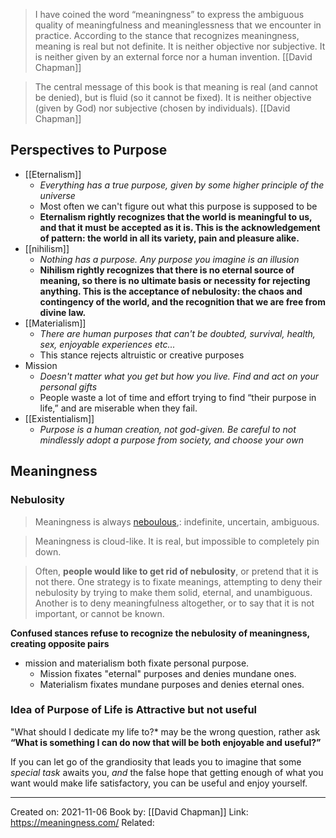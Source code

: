 > I have coined the word “meaningness” to express the ambiguous quality of meaningfulness and meaninglessness that we encounter in practice. According to the stance that recognizes meaningness, meaning is real but not definite. It is neither objective nor subjective. It is neither given by an external force nor a human invention. [[David Chapman]]

> The central message of this book is that meaning is real (and cannot be denied), but is fluid (so it cannot be fixed). It is neither objective (given by God) nor subjective (chosen by individuals). [[David Chapman]]

## Perspectives to Purpose
- [[Eternalism]]
	- *Everything has a true purpose, given by some higher principle of the universe*
	- Most often we can't figure out what this purpose is supposed to be
	- **Eternalism rightly recognizes that the world is meaningful to us, and that it must be accepted as it is. This is the acknowledgement of pattern: the world in all its variety, pain and pleasure alike.**
- [[nihilism]]
	- *Nothing has a purpose. Any purpose you imagine is an illusion*
	- **Nihilism rightly recognizes that there is no eternal source of meaning, so there is no ultimate basis or necessity for rejecting anything. This is the acceptance of nebulosity: the chaos and contingency of the world, and the recognition that we are free from divine law.**
- [[Materialism]]
	- *There are human purposes that can't be doubted, survival, health, sex, enjoyable experiences etc...*
	- This stance rejects altruistic or creative purposes
- Mission
	- *Doesn't matter what you get but how you live. Find and act on your personal gifts*
	- People waste a lot of time and effort trying to find “their purpose in life,” and are miserable when they fail.
- [[Existentialism]]
	- *Purpose is a human creation, not god-given. Be careful to not mindlessly adopt a purpose from society, and choose your own*


## Meaningness
### Nebulosity
>  Meaningness is always [neboulous](https://meaningness.com/nebulosity),: indefinite, uncertain, ambiguous.

> Meaningness is cloud-like. It is real, but impossible to completely pin down.

>  Often, **people would like to get rid of nebulosity**, or pretend that it is not there. One strategy is to fixate meanings, attempting to deny their nebulosity by trying to make them solid, eternal, and unambiguous. Another is to deny meaningfulness altogether, or to say that it is not important, or cannot be known.

**Confused stances refuse to recognize the nebulosity of meaningness, creating opposite pairs**
- mission and materialism both fixate personal purpose. 
	- Mission fixates "eternal" purposes and denies mundane ones. 
	- Materialism fixates mundane purposes and denies eternal ones.

### Idea of Purpose of Life is Attractive but not useful
"What should I dedicate my life to?* may be the wrong question, rather ask **“What is something I can do now that will be both enjoyable and useful?”**

If you can let go of the grandiosity that leads you to imagine that some _special task_ awaits you, _and_ the false hope that getting enough of what you want would make life satisfactory, you can be useful and enjoy yourself.

-------------------
Created on: 2021-11-06
Book by: [[David Chapman]]
Link: https://meaningness.com/
Related: